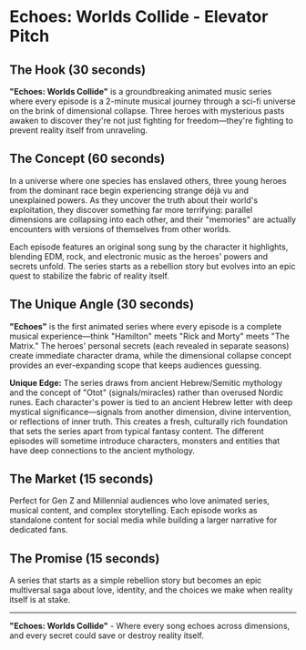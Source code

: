 # **Echoes: Worlds Collide** - Elevator Pitch

## **The Hook (30 seconds)**

**"Echoes: Worlds Collide"** is a groundbreaking animated music series where every episode is a 2-minute musical journey through a sci-fi universe on the brink of dimensional collapse. Three heroes with mysterious pasts awaken to discover they're not just fighting for freedom—they're fighting to prevent reality itself from unraveling.

## **The Concept (60 seconds)**

In a universe where one species has enslaved others, three young heroes from the dominant race begin experiencing strange déjà vu and unexplained powers. As they uncover the truth about their world's exploitation, they discover something far more terrifying: parallel dimensions are collapsing into each other, and their "memories" are actually encounters with versions of themselves from other worlds.

Each episode features an original song sung by the character it highlights, blending EDM, rock, and electronic music as the heroes' powers and secrets unfold. The series starts as a rebellion story but evolves into an epic quest to stabilize the fabric of reality itself.

## **The Unique Angle (30 seconds)**

**"Echoes"** is the first animated series where every episode is a complete musical experience—think "Hamilton" meets "Rick and Morty" meets "The Matrix." The heroes' personal secrets (each revealed in separate seasons) create immediate character drama, while the dimensional collapse concept provides an ever-expanding scope that keeps audiences guessing.

**Unique Edge:** The series draws from ancient Hebrew/Semitic mythology and the concept of "Otot" (signals/miracles) rather than overused Nordic runes. Each character's power is tied to an ancient Hebrew letter with deep mystical significance—signals from another dimension, divine intervention, or reflections of inner truth. This creates a fresh, culturally rich foundation that sets the series apart from typical fantasy content. The different episodes will sometime introduce characters, monsters and entities that have deep connections to the ancient mythology.

## **The Market (15 seconds)**

Perfect for Gen Z and Millennial audiences who love animated series, musical content, and complex storytelling. Each episode works as standalone content for social media while building a larger narrative for dedicated fans.

## **The Promise (15 seconds)**

A series that starts as a simple rebellion story but becomes an epic multiversal saga about love, identity, and the choices we make when reality itself is at stake.

---

**"Echoes: Worlds Collide"** - Where every song echoes across dimensions, and every secret could save or destroy reality itself.
